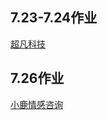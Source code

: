 ## 7.23-7.24作业
<a href ="Viccko.github.io/1909陆海容day07作业 7.23-7.24/code/index.html">超凡科技</a> <br/>
## 7.26作业
<a href="Viccko.github.io/1909陆海容day09作业 7.26/code/index.html">小鹿情感咨询</a>
